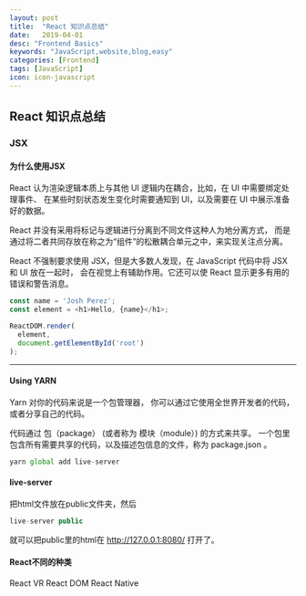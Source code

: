 ```yaml
---
layout: post
title:  "React 知识点总结"
date:   2019-04-01
desc: "Frontend Basics"
keywords: "JavaScript,website,blog,easy"
categories: [Frontend]
tags: [JavaScript]
icon: icon-javascript
---
```

## React 知识点总结

### **JSX**

#### 为什么使用JSX

React 认为渲染逻辑本质上与其他 UI 逻辑内在耦合，比如，在 UI 中需要绑定处理事件、
在某些时刻状态发生变化时需要通知到 UI，以及需要在 UI 中展示准备好的数据。

React 并没有采用将标记与逻辑进行分离到不同文件这种人为地分离方式，
而是通过将二者共同存放在称之为“组件”的松散耦合单元之中，来实现关注点分离。

React 不强制要求使用 JSX，但是大多数人发现，在 JavaScript 代码中将 JSX 和 UI 放在一起时，
会在视觉上有辅助作用。它还可以使 React 显示更多有用的错误和警告消息。

```js
const name = 'Josh Perez';
const element = <h1>Hello, {name}</h1>;

ReactDOM.render(
  element,
  document.getElementById('root')
);
```

***

#### Using YARN

Yarn 对你的代码来说是一个包管理器， 你可以通过它使用全世界开发者的代码， 或者分享自己的代码。

代码通过 包（package） (或者称为 模块（module）) 的方式来共享。 一个包里包含所有需要共享的代码，以及描述包信息的文件，称为 package.json 。

```js
yarn global add live-server
```

#### live-server

把html文件放在public文件夹，然后

```js
live-server public
```

就可以把public里的html在 <http://127.0.0.1:8080/> 打开了。

#### React不同的种类

React VR
React DOM
React Native
